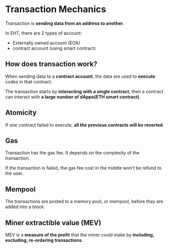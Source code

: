 # Transaction Mechanics

Transaction is **sending data from an address to another**.

In EHT, there are 2 types of account:

- Externally owned account (EOA)
- contract account (using smart contract)

## How does transaction work?

When sending data to a **contract account**, the data are used to **execute** codes in that contract.

The transaction starts by **interacting with a single contract**, then a contract can interact with **a large number of dApps(ETH smart contract)**.

## Atomicity

If one contract failed to execute, **all the previous contracts will be reverted**.

## Gas

Transaction has the gas fee. It depends on the complexity of the transaction.

If the transaction is failed, the gas fee cost in the middle won't be refund to the user.

## Mempool

The transactions are posted to a memory pool, or mempool, before they are added into a block.

## Miner extractible value (MEV)

MEV is a **measure of the profit** that the miner could make by **including, excluding, re-ordering transactions**.
